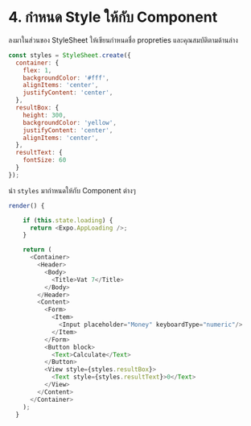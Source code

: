 # 4. กำหนด Style ให้กับ Component

ลงมาในส่วนของ StyleSheet ให้เขียนกำหนดชื่อ propreties และคุณสมบัติตามด้านล่าง

```js
const styles = StyleSheet.create({
  container: {
    flex: 1,
    backgroundColor: '#fff',
    alignItems: 'center',
    justifyContent: 'center',
  },
  resultBox: {
    height: 300,
    backgroundColor: 'yellow',
    justifyContent: 'center',
    alignItems: 'center',
  },
  resultText: {
    fontSize: 60
  }
});
```

นำ `styles` มากำหนดให้กับ Component ต่างๆ 

```js
render() {

    if (this.state.loading) {
      return <Expo.AppLoading />;
    }

    return (
      <Container>
        <Header>
          <Body>
            <Title>Vat 7</Title>
          </Body>
        </Header>
        <Content>
          <Form>
            <Item>
              <Input placeholder="Money" keyboardType="numeric"/>
            </Item>
          </Form>
          <Button block>
            <Text>Calculate</Text>
          </Button>
          <View style={styles.resultBox}>
            <Text style={styles.resultText}>0</Text>
          </View>
        </Content>
      </Container>
    );
  }
```